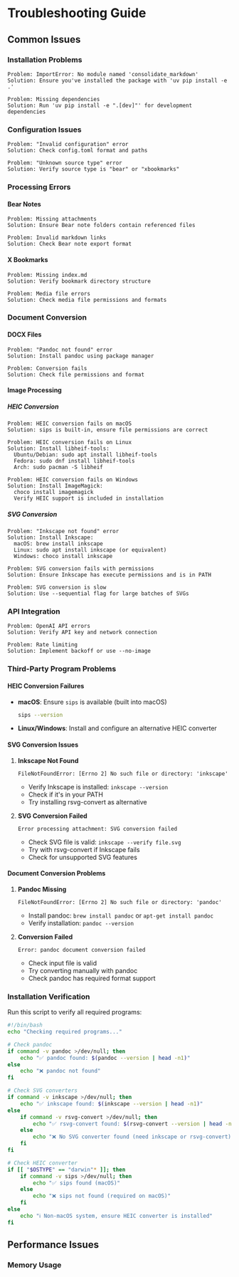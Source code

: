# Troubleshooting Guide

## Common Issues

### Installation Problems
```
Problem: ImportError: No module named 'consolidate_markdown'
Solution: Ensure you've installed the package with 'uv pip install -e .'
```

```
Problem: Missing dependencies
Solution: Run 'uv pip install -e ".[dev]"' for development dependencies
```

### Configuration Issues
```
Problem: "Invalid configuration" error
Solution: Check config.toml format and paths
```

```
Problem: "Unknown source type" error
Solution: Verify source type is "bear" or "xbookmarks"
```

### Processing Errors

#### Bear Notes
```
Problem: Missing attachments
Solution: Ensure Bear note folders contain referenced files
```

```
Problem: Invalid markdown links
Solution: Check Bear note export format
```

#### X Bookmarks
```
Problem: Missing index.md
Solution: Verify bookmark directory structure
```

```
Problem: Media file errors
Solution: Check media file permissions and formats
```

### Document Conversion

#### DOCX Files
```
Problem: "Pandoc not found" error
Solution: Install pandoc using package manager
```

```
Problem: Conversion fails
Solution: Check file permissions and format
```

#### Image Processing

##### HEIC Conversion
```
Problem: HEIC conversion fails on macOS
Solution: sips is built-in, ensure file permissions are correct
```

```
Problem: HEIC conversion fails on Linux
Solution: Install libheif-tools:
  Ubuntu/Debian: sudo apt install libheif-tools
  Fedora: sudo dnf install libheif-tools
  Arch: sudo pacman -S libheif
```

```
Problem: HEIC conversion fails on Windows
Solution: Install ImageMagick:
  choco install imagemagick
  Verify HEIC support is included in installation
```

##### SVG Conversion
```
Problem: "Inkscape not found" error
Solution: Install Inkscape:
  macOS: brew install inkscape
  Linux: sudo apt install inkscape (or equivalent)
  Windows: choco install inkscape
```

```
Problem: SVG conversion fails with permissions
Solution: Ensure Inkscape has execute permissions and is in PATH
```

```
Problem: SVG conversion is slow
Solution: Use --sequential flag for large batches of SVGs
```

### API Integration
```
Problem: OpenAI API errors
Solution: Verify API key and network connection
```

```
Problem: Rate limiting
Solution: Implement backoff or use --no-image
```

### Third-Party Program Problems

#### HEIC Conversion Failures
- **macOS**: Ensure `sips` is available (built into macOS)
  ```bash
  sips --version
  ```
- **Linux/Windows**: Install and configure an alternative HEIC converter

#### SVG Conversion Issues
1. **Inkscape Not Found**
   ```
   FileNotFoundError: [Errno 2] No such file or directory: 'inkscape'
   ```
   - Verify Inkscape is installed: `inkscape --version`
   - Check if it's in your PATH
   - Try installing rsvg-convert as alternative

2. **SVG Conversion Failed**
   ```
   Error processing attachment: SVG conversion failed
   ```
   - Check SVG file is valid: `inkscape --verify file.svg`
   - Try with rsvg-convert if Inkscape fails
   - Check for unsupported SVG features

#### Document Conversion Problems
1. **Pandoc Missing**
   ```
   FileNotFoundError: [Errno 2] No such file or directory: 'pandoc'
   ```
   - Install pandoc: `brew install pandoc` or `apt-get install pandoc`
   - Verify installation: `pandoc --version`

2. **Conversion Failed**
   ```
   Error: pandoc document conversion failed
   ```
   - Check input file is valid
   - Try converting manually with pandoc
   - Check pandoc has required format support

### Installation Verification
Run this script to verify all required programs:

```bash
#!/bin/bash
echo "Checking required programs..."

# Check pandoc
if command -v pandoc >/dev/null; then
    echo "✅ pandoc found: $(pandoc --version | head -n1)"
else
    echo "❌ pandoc not found"
fi

# Check SVG converters
if command -v inkscape >/dev/null; then
    echo "✅ inkscape found: $(inkscape --version | head -n1)"
else
    if command -v rsvg-convert >/dev/null; then
        echo "✅ rsvg-convert found: $(rsvg-convert --version | head -n1)"
    else
        echo "❌ No SVG converter found (need inkscape or rsvg-convert)"
    fi
fi

# Check HEIC converter
if [[ "$OSTYPE" == "darwin"* ]]; then
    if command -v sips >/dev/null; then
        echo "✅ sips found (macOS)"
    else
        echo "❌ sips not found (required on macOS)"
    fi
else
    echo "ℹ️ Non-macOS system, ensure HEIC converter is installed"
fi
```

## Performance Issues

### Memory Usage
```
